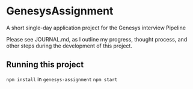 # GenesysAssignment
A short single-day application project for the Genesys interview Pipeline

Please see JOURNAL.md, as I outline my progress, thought process, and other steps during the development of this project.

## Running this project

`npm install` in `genesys-assignment`
`npm start`


